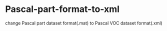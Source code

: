 # Pascal-part-format-to-xml
change Pascal part dataset format(.mat) to Pascal VOC dataset format(.xml)
